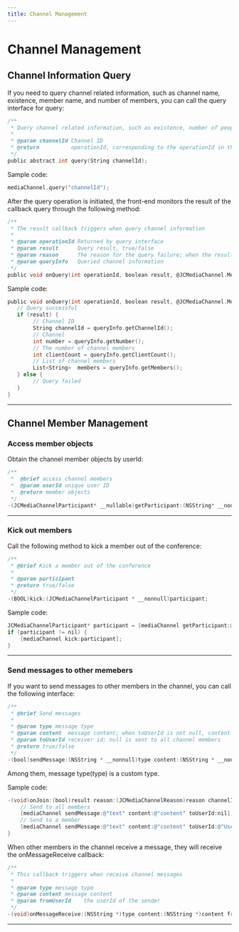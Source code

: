 ```yaml
---
title: Channel Management
---
```

# Channel Management

## Channel Information Query

If you need to query channel related information, such as channel name,
existence, member name, and number of members, you can call the query
interface for query:

``````objectivec
/**
 * Query channel related information, such as existence, number of people, etc.
 *
 * @param channelId Channel ID
 * @return          operationId, corresponding to the operationId in the onQuery callback
 */
public abstract int query(String channelId);
``````

Sample code:

``````objectivec
mediaChannel.query("channelId");
``````

After the query operation is initiated, the front-end monitors the
result of the callback query through the following method:

``````objectivec
/**
 * The result callback triggers when query channel information
 *
 * @param operationId Returned by query interface
 * @param result      Query result, true/false
 * @param reason      The reason for the query failure; when the result is false, the value is valid
 * @param queryInfo   Queried channel information
 */
public void onQuery(int operationId, boolean result, @JCMediaChannel.MediaChannelReason int reason, JCMediaChannelQueryInfo queryInfo);
``````

Sample code:

``````objectivec
public void onQuery(int operationId, boolean result, @JCMediaChannel.MediaChannelReason int reason, JCMediaChannelQueryInfo queryInfo) {
   // Query successful
   if (result) {
        // Channel ID
        String channelId = queryInfo.getChannelId();
        // Channel
        int number = queryInfo.getNumber();
        // The number of channel members
        int clientCount = queryInfo.getClientCount();
        // List of channel members
        List<String>  members = queryInfo.getMembers();
   } else {
        // Query failed
   }
}
``````

-----

## Channel Member Management

### Access member objects

Obtain the channel member objects by userId:

``````objectivec
/**
 *  @brief access channel members
 *  @param userId unique user ID
 *  @return member objects
 */
-(JCMediaChannelParticipant* __nullable)getParticipant:(NSString* __nonnull)userId;
``````

-----

### Kick out members

Call the following method to kick a member out of the conference:

``````objectivec
/**
 * @brief Kick a member out of the conference
 *
 * @param participant
 * @return true/false
 */
-(BOOL)kick:(JCMediaChannelParticipant * __nonnull)participant;
``````

Sample code:

``````objectivec
JCMediaChannelParticipant* participant = [mediaChannel getParticipant:@"userId"];
if (participant != nil) {
    [mediaChannel kick:participant];
}
``````

-----

### Send messages to other memebers

If you want to send messages to other members in the channel, you can
call the following interface:

``````objectivec
/**
 * @brief Send messages
 *
 * @param type message type
 * @param content  message content; when toUserId is not null, content cannot be greater than 4k
 * @param toUserId receiver id; null is sent to all channel members
 * @return true/false
 */
-(bool)sendMessage:(NSString * __nonnull)type content:(NSString * __nonnull)content toUserId:(NSString * __nullable)toUserId;
``````

Among them, message type(type) is a custom type.

Sample code:

``````objectivec
-(void)onJoin:(bool)result reason:(JCMediaChannelReason)reason channelId:(NSString*)channelId {
    // Send to all members
    [mediaChannel sendMessage:@"text" content:@"content" toUserId:nil];
    // Send to a member
    [mediaChannel sendMessage:@"text" content:@"content" toUserId:@"UserId"];
}
``````

When other members in the channel receive a message, they will receive
the onMessageReceive callback:

``````objectivec
/**
 * This callback triggers when receive channel messages
 *
 * @param type message type
 * @param content message content
 * @param fromUserId    the userId of the sender
 */
-(void)onMessageReceive:(NSString *)type content:(NSString *)content fromUserId:(NSString *)fromUserId;
``````

-----
